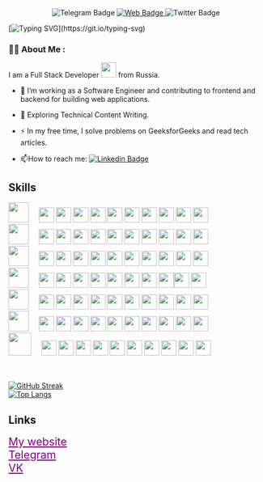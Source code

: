 <div id="header" align="center">
  <div id="badges">
  <img src="https://img.shields.io/badge/Telegram-blue?style=for-the-badge&logo=telegram&logoColor=white" alt="Telegram Badge"/>
   <a href="https://yousoro-omedeto.ru" target="_blank">
    <img src="https://img.shields.io/badge/ZeHiRo-hub-red?style=for-the-badge&logo=ZeHiRo-hub&logoColor=white" alt="Web Badge"/>
    </a>
    <img src="https://img.shields.io/badge/VK-blue?style=for-the-badge&logo=VK&logoColor=white" alt="Twitter Badge"/>
</div>
</div>

[![Typing SVG](http://readme-typing-svg.herokuapp.com?font=Source+Code+Pro&pause=1000&color=58A6FFFF&width=435&lines=Hi+there,+I'm+Danil+(%E3%82%B7_+_)%E3%82%B7)](https://git.io/typing-svg)

### :woman_technologist: About Me :
I am a Full Stack Developer <img src="https://media.giphy.com/media/WUlplcMpOCEmTGBtBW/giphy.gif" width="30"> from Russia.
- :telescope: I’m working as a Software Engineer and contributing to frontend and backend for building web applications.

- :seedling: Exploring Technical Content Writing.

- :zap: In my free time, I solve problems on GeeksforGeeks and read tech articles.

- :mailbox:How to reach me: [![Linkedin Badge](https://img.shields.io/badge/-kakbar-blue?style=flat&logo=Linkedin&logoColor=white)](your-linkedin-url)

## Skills 

<div class="badges">
  <div class="HTML" style="display: inline !important">
    <img style="width:40px;" src="https://cdn.jsdelivr.net/gh/devicons/devicon/icons/html5/html5-plain-wordmark.svg" /> &nbsp &nbsp
        <img style="width:30px;" src="https://www.svgrepo.com/show/513354/star.svg" /> <img style="width:30px;" src="https://www.svgrepo.com/show/513354/star.svg" /> <img style="width:30px;" src="https://www.svgrepo.com/show/513354/star.svg" /> 
        <img style="width:30px;" src="https://www.svgrepo.com/show/513354/star.svg" /> <img style="width:30px;" src="https://www.svgrepo.com/show/513354/star.svg" /> <img style="width:30px;" src="https://www.svgrepo.com/show/513354/star.svg" /> 
        <img style="width:30px;" src="https://www.svgrepo.com/show/513354/star.svg" />  <img style="width:30px;" src="https://www.svgrepo.com/show/513354/star.svg" /> <img style="width:30px;" src="https://www.svgrepo.com/show/513354/star.svg" />
        <img style="width:30px;" src="https://www.svgrepo.com/show/513354/star.svg" />
   
  </div> 
  <div class="CSS">
    <img style="width:40px;" src="https://cdn.jsdelivr.net/gh/devicons/devicon/icons/css3/css3-plain-wordmark.svg" /> &nbsp &nbsp
        <img style="width:30px;" src="https://www.svgrepo.com/show/513354/star.svg" /> <img style="width:30px;" src="https://www.svgrepo.com/show/513354/star.svg" /> <img style="width:30px;" src="https://www.svgrepo.com/show/513354/star.svg" /> 
        <img style="width:30px;" src="https://www.svgrepo.com/show/513354/star.svg" /> <img style="width:30px;" src="https://www.svgrepo.com/show/513354/star.svg" /> <img style="width:30px;" src="https://www.svgrepo.com/show/513354/star.svg" /> 
        <img style="width:30px;" src="https://www.svgrepo.com/show/513354/star.svg" />  <img style="width:30px;" src="https://www.svgrepo.com/show/513354/star.svg" /> <img style="width:30px;" src="https://yousoro-omedeto.ru/img/svg/star-svgrepo-com.svg" /> 
        <img style="width:30px;" src="https://yousoro-omedeto.ru/img/svg/star-svgrepo-com.svg" />
  </div>
  <div class="PHP">
    <img style="width:40px;" src="https://cdn.jsdelivr.net/gh/devicons/devicon/icons/php/php-original.svg" /> &nbsp &nbsp
        <img style="width:30px;" src="https://www.svgrepo.com/show/513354/star.svg" /> <img style="width:30px;" src="https://www.svgrepo.com/show/513354/star.svg" /> <img style="width:30px;" src="https://www.svgrepo.com/show/513354/star.svg" /> 
        <img style="width:30px;" src="https://www.svgrepo.com/show/513354/star.svg" /> <img style="width:30px;" src="https://www.svgrepo.com/show/513354/star.svg" /> <img style="width:30px;" src="https://www.svgrepo.com/show/513354/star.svg" /> 
        <img style="width:30px;" src="https://www.svgrepo.com/show/513354/star.svg" />  <img style="width:30px;" src="https://www.svgrepo.com/show/513354/star.svg" /> <img style="width:30px;" src="https://www.svgrepo.com/show/513354/star.svg" />
        <img style="width:30px;" src="https://yousoro-omedeto.ru/img/svg/star-svgrepo-com.svg" />
  </div>
  <div class="JS">
    <img style="width:40px;" src="https://cdn.jsdelivr.net/gh/devicons/devicon/icons/javascript/javascript-original.svg" /> &nbsp &nbsp
        <img style="width:30px;" src="https://www.svgrepo.com/show/513354/star.svg" /> <img style="width:30px;" src="https://www.svgrepo.com/show/513354/star.svg" /> <img style="width:30px;" src="https://www.svgrepo.com/show/513354/star.svg" /> 
        <img style="width:30px;" src="https://www.svgrepo.com/show/513354/star.svg" /> <img style="width:30px;" src="https://www.svgrepo.com/show/513354/star.svg" /> <img style="width:30px;" src="https://www.svgrepo.com/show/513354/star.svg" /> 
        <img style="width:30px;" src="https://www.svgrepo.com/show/513354/star.svg" />  <img style="width:30px;" src="https://yousoro-omedeto.ru/img/svg/star-svgrepo-com.svg" /><img style="width:30px;" src="https://yousoro-omedeto.ru/img/svg/star-svgrepo-com.svg" /> 
        <img style="width:30px;" src="https://yousoro-omedeto.ru/img/svg/star-svgrepo-com.svg" />
  </div>
  <div class="BASH">
    <img style="width:40px;" src="https://cdn.jsdelivr.net/gh/devicons/devicon/icons/bash/bash-original.svg" />  &nbsp &nbsp
        <img style="width:30px;" src="https://www.svgrepo.com/show/513354/star.svg" /> <img style="width:30px;" src="https://www.svgrepo.com/show/513354/star.svg" /> <img style="width:30px;" src="https://www.svgrepo.com/show/513354/star.svg" /> 
        <img style="width:30px;" src="https://www.svgrepo.com/show/513354/star.svg" /> <img style="width:30px;" src="https://www.svgrepo.com/show/513354/star.svg" /> <img style="width:30px;" src="https://yousoro-omedeto.ru/img/svg/star-svgrepo-com.svg" />
        <img style="width:30px;" src="https://yousoro-omedeto.ru/img/svg/star-svgrepo-com.svg" /> <img style="width:30px;" src="https://yousoro-omedeto.ru/img/svg/star-svgrepo-com.svg" /> <img style="width:30px;" src="https://yousoro-omedeto.ru/img/svg/star-svgrepo-com.svg" />
        <img style="width:30px;" src="https://yousoro-omedeto.ru/img/svg/star-svgrepo-com.svg" />
  </div>
  <div class="GIT">
    <img style="width:40px;" src="https://cdn.jsdelivr.net/gh/devicons/devicon/icons/git/git-original.svg" /> &nbsp &nbsp
        <img style="width:30px;" src="https://www.svgrepo.com/show/513354/star.svg" /> <img style="width:30px;" src="https://www.svgrepo.com/show/513354/star.svg" /> <img style="width:30px;" src="https://www.svgrepo.com/show/513354/star.svg" /> 
        <img style="width:30px;" src="https://www.svgrepo.com/show/513354/star.svg" /> <img style="width:30px;" src="https://www.svgrepo.com/show/513354/star.svg" /> <img style="width:30px;" src="https://www.svgrepo.com/show/513354/star.svg" /> 
        <img style="width:30px;" src="https://www.svgrepo.com/show/513354/star.svg" />  <img style="width:30px;" src="https://yousoro-omedeto.ru/img/svg/star-svgrepo-com.svg" /> <img style="width:30px;" src="https://yousoro-omedeto.ru/img/svg/star-svgrepo-com.svg" />
        <img style="width:30px;" src="https://yousoro-omedeto.ru/img/svg/star-svgrepo-com.svg" />
  </div>
  <div class="MYSQL">
    <img style="width:45px;" src="https://www.svgrepo.com/show/303251/mysql-logo.svg" />    &nbsp &nbsp
        <img style="width:30px;" src="https://www.svgrepo.com/show/513354/star.svg" /> <img style="width:30px;" src="https://www.svgrepo.com/show/513354/star.svg" /> <img style="width:30px;" src="https://www.svgrepo.com/show/513354/star.svg" /> 
        <img style="width:30px;" src="https://www.svgrepo.com/show/513354/star.svg" /> <img style="width:30px;" src="https://www.svgrepo.com/show/513354/star.svg" /> <img style="width:30px;" src="https://www.svgrepo.com/show/513354/star.svg" /> 
        <img style="width:30px;" src="https://www.svgrepo.com/show/513354/star.svg" />  <img style="width:30px;" src="https://www.svgrepo.com/show/513354/star.svg" /> <img style="width:30px;" src="https://yousoro-omedeto.ru/img/svg/star-svgrepo-com.svg" /> 
        <img style="width:30px;" src="https://yousoro-omedeto.ru/img/svg/star-svgrepo-com.svg" />
  </div>
 </div>

<br>
<br>

[![GitHub Streak](http://github-readme-streak-stats.herokuapp.com?user=MartiAble&theme=dark&date_format=M%20j%5B%2C%20Y%5D)](https://git.io/streak-stats)
<br>
[![Top Langs](https://github-readme-stats.vercel.app/api/top-langs/?username=MartiAble&layout=compact&theme=vision-friendly-dark)](https://github.com/anuraghazra/github-readme-stats)

## Links

<a href="yousoro-omedeto.ru" style="font-size: 16pt; color: purple;">My website</a> <br>
<a href="t.me/yousoro_omedeto" style="font-size: 16pt; color: purple;">Telegram</a> <br>
<a href="vk.com/yousoro_omedeto" style="font-size: 16pt; color: purple;">VK</a>
<!--
**MartiAble/MartiAble** is a ✨ _special_ ✨ repository because its `README.md` (this file) appears on your GitHub profile.

Here are some ideas to get you started:

- 🔭 I’m currently working on ...
- 🌱 I’m currently learning ...
- 👯 I’m looking to collaborate on ...
- 🤔 I’m looking for help with ...
- 💬 Ask me about ...
- 📫 How to reach me: ...
- 😄 Pronouns: ...
- ⚡ Fun fact: ...
-->
